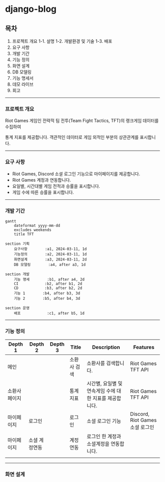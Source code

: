 # django-blog

## 목차

1. 프로젝트 개요
   1-1. 설명
   1-2. 개발환경 및 기술
   1-3. 배포
2. 요구 사항
3. 개발 기간
4. 기능 정의
5. 화면 설계
6. DB 모델링
7. 기능 명세서
8. 데모 라이브
9. 회고

---

### 프로젝트 개요

Riot Games 게임인 전략적 팀 전투(Team Fight Tactics, TFT)의 랭크게임 데이터를 수집하여

통계 지표를 제공합니다. 객관적인 데이터로 게임 외적인 부분의 상관관계를 표시합니다.

---

### 요구 사항

- Riot Games, Discord 소셜 로그인 기능으로 마이페이지를 제공합니다.
- Riot Games 계정과 연동합니다.
- 요일별, 시간대별 게임 전적과 승률을 표시합니다.
- 게임 수에 따른 승률을 표시합니다.

---

### 개발 기간

```mermaid
gantt
    dateformat yyyy-mm-dd
    excludes weekends
    title TFT

section 기획
    요구사항        :a1, 2024-03-11, 1d
    기능정의        :a2, 2024-03-11, 1d
    화면설계        :a3, 2024-03-11, 2d
    DB 모델링        :a4, after a3, 1d

section 개발
    기능 명세        :b1, after a4, 2d
    CI            :b2, after b1, 2d
    CD            :b3, after b2, 2d
    기능 1        :b4, after b3, 3d
    기능 2        :b5, after b4, 3d

section 운영
    배포            :c1, after b5, 1d
```

---

### 기능 정의

| Depth 1       | Depth 2       | Depth 3 | Title       | Description                                             | Features                        |
| ------------- | ------------- | ------- | ----------- | ------------------------------------------------------- | ------------------------------- |
| 메인          |               |         | 소환사 검색 | 소환사를 검색합니다.                                    | Riot Games TFT API              |
| 소환사 페이지 |               |         | 통계지표    | 시간별, 요일별 및 연속게임 수에 대한 지표를 제공합니다. | Riot Games TFT API              |
| 마이페이지    | 로그인        |         | 로그인      | 소셜 로그인 기능                                        | Discord, Riot Games 소셜 로그인 |
| 마이페이지    | 소셜 계정연동 |         | 계정 연동   | 로그인 한 계정과 소셜계정을 연동합니다.                 |                                 |
|               |               |         |             |                                                         |                                 |

---

### 화면 설계
